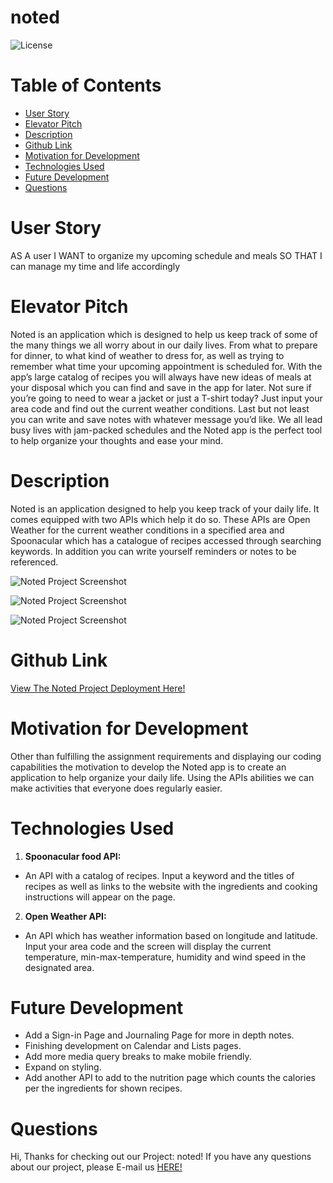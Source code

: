 # noted

![License](https://img.shields.io/static/v1?label=License&message=MIT&color=GREEN)

# Table of Contents
* [User Story](#user-story)
* [Elevator Pitch](#elevator-pitch)
* [Description](#description)
* [Github Link](#github-link)
* [Motivation for Development](#motivation-for-development)
* [Technologies Used](#technologies-used)
* [Future Development](#future-development)
* [Questions](#questions)

# User Story

AS A user
I WANT to organize my upcoming schedule and meals
SO THAT I can manage my time and life accordingly

# Elevator Pitch
Noted is an application which is designed to help us keep track of some of the many things we all worry about in our daily lives. From what to prepare for dinner, to what kind of weather to dress for, as well as trying to remember what time your upcoming appointment is scheduled for. With the app’s large catalog of recipes you will always have new ideas of meals at your disposal which you can find and save in the app for later. Not sure if you’re going to need to wear a jacket or just a T-shirt today? Just input your area code and find out the current weather conditions. Last but not least you can write and save notes with whatever message you’d like. We all lead busy lives with jam-packed schedules and the Noted app is the perfect tool to help organize your thoughts and ease your mind.

# Description
Noted is an application designed to help you keep track of your daily life. It comes equipped with two APIs which help it do so. These APIs are Open Weather for the current weather conditions in a specified area and Spoonacular which has a catalogue of recipes accessed through searching keywords. In addition you can write yourself reminders or notes to be referenced.

![Noted Project Screenshot](assets\screenshots\landing(83).png?raw=true "Noted Landing Page 1")

![Noted Project Screenshot](assets\screenshots\landing(85).png?raw=true "Noted Nutrition Page 2")

![Noted Project Screenshot](assets\screenshots\landing(86).png?raw=true "Noted Nutrition Page 3")

# Github Link
[View The Noted Project Deployment Here!](https://jonahscottlewis.github.io/noted/)

# Motivation for Development
Other than fulfilling the assignment requirements and displaying our coding capabilities the motivation to develop the Noted app is to create an application to help organize your daily life. Using the APIs abilities we can make activities that everyone does regularly easier.

# Technologies Used
1. **Spoonacular food API:**
* An API with a catalog of recipes. Input a keyword and the titles of recipes as well as links to the website with the ingredients and cooking instructions will appear on the page.
2. **Open Weather API:**
* An API which has weather information based on longitude and latitude. Input your area code and the screen will display the current temperature, min-max-temperature, humidity and wind speed in the designated area.

# Future Development
* Add a Sign-in Page and Journaling Page for more in depth notes.
* Finishing development on Calendar and Lists pages.
* Add more media query breaks to make mobile friendly.
* Expand on styling.
* Add another API to add to the nutrition page which counts the calories per the ingredients for shown recipes.

# Questions
Hi, Thanks for checking out our Project: noted! If you have any questions about our project, please E-mail us [HERE!](mailto:ucdnotedproject@gmail.com)

